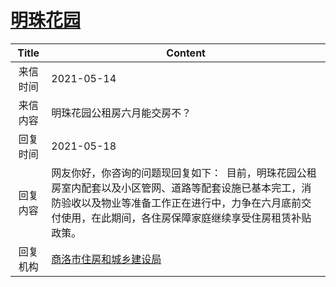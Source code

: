 # <a href="http://www.shangluo.gov.cn/zmhd/ldxxxx.jsp?urltype=leadermail.LeaderMailContentUrl&wbtreeid=1112&leadermailid=7241">明珠花园</a>
| Title |                                                    Content                                                    |
|:-----:|---------------------------------------------------------------------------------------------------------------|
| 来信时间  | 2021-05-14                                                                                                    |
| 来信内容  | 明珠花园公租房六月能交房不？                                                                                                |
| 回复时间  | 2021-05-18                                                                                                    |
| 回复内容  | 网友你好，你咨询的问题现回复如下：  目前，明珠花园公租房室内配套以及小区管网、道路等配套设施已基本完工，消防验收以及物业等准备工作正在进行中，力争在六月底前交付使用，在此期间，各住房保障家庭继续享受住房租赁补贴政策。 |
| 回复机构  | <a href="../../categories/agencies/商洛市住房和城乡建设局.md">商洛市住房和城乡建设局</a>                                              |